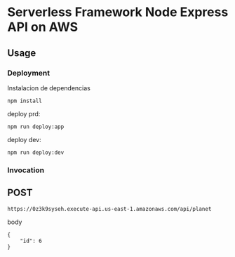 

# Serverless Framework Node Express API on AWS



## Usage

### Deployment

Instalacion de dependencias
```
npm install
```

  deploy prd:

```
npm run deploy:app
```
deploy  dev:

```
npm run deploy:dev
```

### Invocation

## POST

```
https://0z3k9syseh.execute-api.us-east-1.amazonaws.com/api/planet
```
body 
```
{
    "id": 6
}
```

